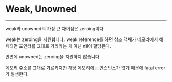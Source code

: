 # Weak, Unowned

---

weak와 unowned의 가장 큰 차이점은 zeroing이다.

weak는 zeroing을 지원합니다. weak reference를 하면 참조 객체가 메모리에서 해제되면 포인터를 그대로 가리키는 게 아닌 nil이 할당된다.

반면에 unowned는 zeroing을 지원하지 않습니다. 

메모리 주소를 그대로 가르키지만 해당 메모리에는 인스턴스가 없기 때문에 fatal error가 발생한다.